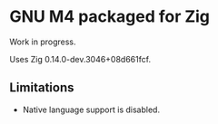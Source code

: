 # GNU M4 packaged for Zig

Work in progress.

Uses Zig 0.14.0-dev.3046+08d661fcf.

## Limitations

- Native language support is disabled.
